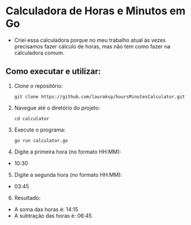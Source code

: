 # Calculadora de Horas e Minutos em Go

- Criei essa calculadora porque no meu trabalho atual às vezes precisamos fazer cálculo de horas, mas não tem como fazer na calculadora comum.

## Como executar e utilizar:

1. Clone o repositório:

   ```shell
   git clone https://github.com/lauraksp/hoursMinutesCalculator.git

2. Navegue até o diretório do projeto:

    ```shell
   cd calculator
   
3. Execute o programa:

    ```shell
   go run calculator.go
   
4. Digite a primeira hora (no formato HH:MM):

  - 10:30

5. Digite a segunda hora (no formato HH:MM):

  - 03:45
  
6. Resultado:

* A soma das horas é: 14:15
* A subtração das horas é: 06:45
